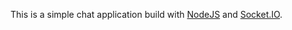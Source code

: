 This is a simple chat application build with [NodeJS][0] and [Socket.IO][1].

[0]: http://nodejs.org/
[1]: http://socket.io/

